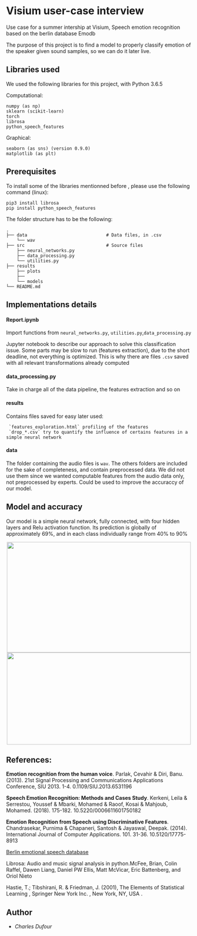 
 
# Visium user-case interview

Use case for a summer intership at Visium, Speech emotion recognition based on the berlin database Emodb 

The purpose of this project is to find a model to properly classify emotion of the speaker given sound samples, so we can do it later live.

## Libraries used
We used the following libraries for this project, with Python 3.6.5


 Computational:

    numpy (as np)
    sklearn (scikit-learn)
    torch
    librosa
    python_speech_features
    
Graphical:

    seaborn (as sns) (version 0.9.0)
    matplotlib (as plt)


## Prerequisites


To install some of the libraries mentionned before , please use the following command (linux):

    pip3 install librosa
    pip install python_speech_features

The folder structure has to be the following:

    .
    ├── data                              # Data files, in .csv
        └── wav
    ├── src                               # Source files
        ├── neural_networks.py
        ├── data_processing.py
        └── utilities.py
    ├── results
        ├── plots
        ├── 
        └── models
    └── README.md


## Implementations details


#### Report.ipynb

Import functions from `neural_networks.py`, `utilities.py`,`data_processing.py`

Jupyter notebook to describe our approach to solve this classification issue. Some parts may be slow to run (features extraction),
due to the short deadline, not everything is optimized. This is why there are files `.csv` saved with all relevant transformations 
already computed

#### data_processing.py

Take in charge all of the data pipeline, the features extraction and so on

#### results

Contains files saved for easy later used:
    
     `features_exploration.html` profiling of the features
     `drop_*.csv` try to quantify the influence of certains features in a simple neural network
 
 #### data
  The folder containing the audio files is `wav`. The others folders are included for the sake of completeness, and contain preprocessed data. We did not use them since we wanted computable features from the audio data only, not preprocessed by experts. Could be used to improve the accuraccy of our model.
  
  
## Model and accuracy

Our model is a simple neural network, fully connected, with four hidden layers and Relu activation function. Its prediction is globally of approximately 69%, and in each class individually range from 40% to 90%


<p align="center">

<img src="https://github.com/dufourc1/visium_use_case/blob/master/results/plots/neural_net_fully%20connected.png" height="300" width="500">

<img src="https://github.com/dufourc1/visium_use_case/blob/master/results/plots/neural_net_fully%20connected_accuracy_per_class.png" height="250" width="500">

</p>


## References:
  **Emotion recognition from the human voice**. Parlak, Cevahir & Diri, Banu. (2013).  21st Signal Processing and Communications Applications Conference, SIU 2013. 1-4. 0.1109/SIU.2013.6531196
  
  
  **Speech Emotion Recognition: Methods and Cases Study**. Kerkeni, Leila & Serrestou, Youssef & Mbarki, Mohamed & Raoof, Kosai & Mahjoub, Mohamed. (2018). 175-182. 10.5220/0006611601750182
  
  
  **Emotion Recognition from Speech using Discriminative Features**. Chandrasekar, Purnima & Chapaneri, Santosh & Jayaswal, Deepak. (2014). International Journal of Computer Applications. 101. 31-36. 10.5120/17775-8913
  
  
  [Berlin emotional speech database](http://emodb.bilderbar.info/index-1024.html)
  
  
  Librosa: Audio and music signal analysis in python.McFee, Brian, Colin Raffel, Dawen Liang, Daniel PW Ellis, Matt McVicar, Eric Battenberg, and Oriol Nieto
  
  
  Hastie, T.; Tibshirani, R. & Friedman, J. (2001), The Elements of Statistical Learning , Springer New York Inc. , New York, NY, USA .


## Author

* *Charles Dufour*
